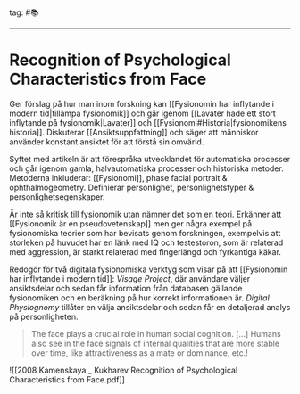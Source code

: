 tag: #📚   
- - - 
# Recognition of Psychological Characteristics from Face

Ger förslag på hur man inom forskning kan [[Fysionomin har inflytande i modern tid|tillämpa fysionomik]] och går igenom [[Lavater hade ett stort inflytande på fysionomik|Lavater]] och [[Fysionomi#Historia|fysionomikens historia]]. Diskuterar [[Ansiktsuppfattning]] och säger att människor använder konstant ansiktet för att förstå sin omvärld.

Syftet med artikeln är att förespråka utvecklandet för automatiska processer och går igenom gamla, halvautomatiska processer och historiska metoder. Metoderna inkluderar: [[Fysionomi]], phase facial portrait & ophthalmogeometry. Definierar personlighet, personlighetstyper & personlighetsegenskaper.

Är inte så kritisk till fysionomik utan nämner det som en teori. Erkänner att [[Fysionomik är en pseudovetenskap]] men ger några exempel på fysionomiska teorier som har bevisats genom forskningen, exempelvis att storleken på huvudet har en länk med IQ och testestoron, som är relaterad med aggression, är starkt relaterad med fingerlängd och fyrkantiga käkar.

Redogör för två digitala fysionomiska verktyg som visar på att [[Fysionomin har inflytande i modern tid]]: _Visage Project_, där användare väljer ansiktsdelar och sedan får information från databasen gällande fysionomiken och en beräkning på hur korrekt informationen är. _Digital Physiognomy_ tillåter en välja ansiktsdelar och sedan får en detaljerad analys på personligheten.

> The face plays a crucial role in human social cognition. [...] Humans also see in the face signals of internal qualities that are more stable over time, like attractiveness as a mate or dominance, etc.!

![[2008 Kamenskaya _ Kukharev Recognition of Psychological Characteristics from Face.pdf]]